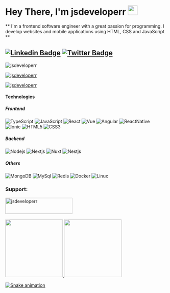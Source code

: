 <h1><a id="user-content-hello-folks-" class="anchor" aria-hidden="true" href="#hello-folks-"></a>Hey There, I'm jsdeveloperr <a target="_blank" rel="noopener noreferrer" href="https://raw.githubusercontent.com/MartinHeinz/MartinHeinz/master/wave.gif" style="width:30px;!important"><img src="https://raw.githubusercontent.com/MartinHeinz/MartinHeinz/master/wave.gif" width="30" style="max-width:100%;width:30px;"></a></h1>


** I'm a frontend software engineer with a great passion for programming. I develop websites and mobile applications using HTML, CSS and JavaScript **

[![Linkedin Badge](https://img.shields.io/badge/-Jsdeveloperr%20%20-blue?style=for-the-badge&logo=Linkedin&logoColor=white&link=https://www.linkedin.com/in/jsdeveloperr/)](https://www.linkedin.com/in/)  [![Twitter Badge](https://img.shields.io/badge/-@Jsdeveloperr___-blue?style=for-the-badge&logo=twitter&logoColor=white&link=https://twitter.com/)](https://twitter.com/)
---

<p align="left"> <img src="https://komarev.com/ghpvc/?username=jsdeveloperr&label=Profile%20views&color=0e75b6&style=flat" alt="jsdeveloperr" /> </p>

<p align="left"> <a href="https://github.com/ryo-ma/github-profile-trophy"><img src="https://github-profile-trophy.vercel.app/?username=jsdeveloperr&theme=tokyonight" alt="jsdeveloperr" /></a> </p>

<p align="left"> <a href="https://twitter.com" target="blank"><img src="https://img.shields.io/twitter/follow/jsdeveloperr?logo=twitter&style=for-the-badge" alt="jsdeveloperr" /></a> </p>

#### Technologies

##### Frontend
![TypeScript](https://img.shields.io/badge/-TypeScript-black?style=for-the-badge&logo=typescript)
![JavaScript](https://img.shields.io/badge/-JavaScript-black?style=for-the-badge&logo=javascript)
![React](https://img.shields.io/badge/-React-black?style=for-the-badge&logo=React)
![Vue](https://img.shields.io/badge/-Vue-black?style=for-the-badge&logo=vuedotjs)
![Angular](https://img.shields.io/badge/-Angular-black?style=for-the-badge&logo=Angular)
![ReactNative](https://img.shields.io/badge/-ReactNative-black?style=for-the-badge&logo=React)
![Ionic](https://img.shields.io/badge/-Ionic-black?style=for-the-badge&logo=Ionic)
![HTML5](https://img.shields.io/badge/-HTML5-black?style=for-the-badge&logo=html5&logoColor=white)
![CSS3](https://img.shields.io/badge/-CSS3-black?style=for-the-badge&logo=css3)

##### Backend
![Nodejs](https://img.shields.io/badge/-Nodejs-black?style=for-the-badge&logo=Node.js)
![Nextjs](https://img.shields.io/badge/-Nextjs-black?style=for-the-badge&logo=Next.js)
![Nuxt](https://img.shields.io/badge/-Nuxtjs-black?style=for-the-badge&logo=Nuxt.js)
![Nestjs](https://img.shields.io/badge/-Nestjs-black?style=for-the-badge&logo=Nest.js)

##### Others
![MongoDB](https://img.shields.io/badge/-MongoDB-black?style=for-the-badge&logo=mongodb)
![MySql](https://img.shields.io/badge/-MySql-black?style=for-the-badge&logo=mysql&logoColor=fffeee)
![Redis](https://img.shields.io/badge/-Redis-black?style=for-the-badge&logo=Redis)
![Docker](https://img.shields.io/badge/-Docker-black?style=for-the-badge&logo=Docker)
![Linux](https://img.shields.io/badge/-Linux-black?style=for-the-badge&logo=Linux)

<div>
<h3 align="left">Support:</h3>
<p><a href="https://www.buymeacoffee.com/jsdeveloperr"> <img align="left" src="https://cdn.buymeacoffee.com/buttons/v2/default-yellow.png" height="50" width="210" alt="jsdeveloperr" /></a></p><br><br><br><br>
</div>

<div>
  <a href="https://github.com/jsdeveloperr">
  <img height="180em" src="https://github-readme-stats.vercel.app/api?username=jsdeveloperr&show_icons=true&theme=tokyonight&include_all_commits=true&count_private=true"/>
  <img height="180em" src="https://github-readme-stats.vercel.app/api/top-langs/?username=jsdeveloperr&layout=compact&langs_count=7&theme=tokyonight"/>
</div>


 ![Snake animation](https://github.com/jsdeveloperr/jsdeveloperr/blob/output/github-contribution-grid-snake.svg)

